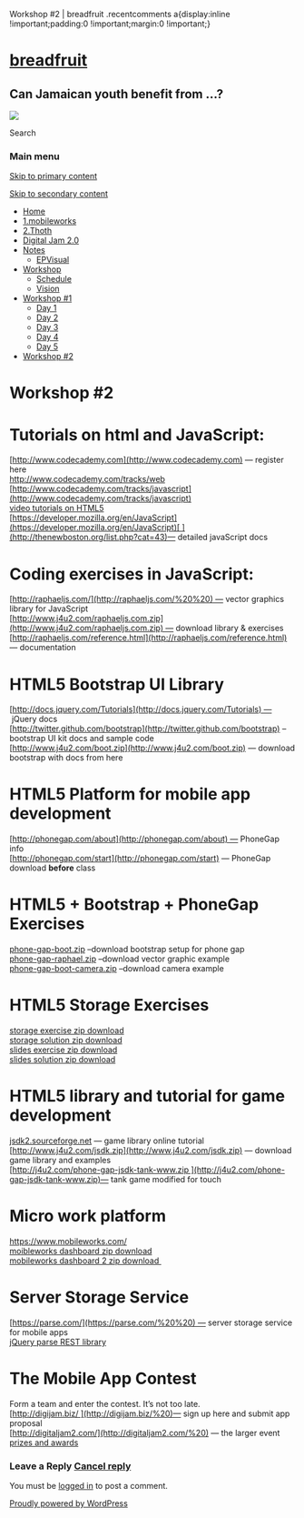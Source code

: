   Workshop #2 | breadfruit    .recentcomments a{display:inline !important;padding:0 !important;margin:0 !important;}

[breadfruit](http://j4u2.com/breadfruit-static/ "breadfruit")
=============================================================

Can Jamaican youth benefit from …?
----------------------------------

 [![](http://j4u2.com/breadfruit-static/wp-content/uploads/2012/04/vecr-1000x288.jpeg)](http://j4u2.com/breadfruit-static/) 

Search  

### Main menu

[Skip to primary content](#content "Skip to primary content")

[Skip to secondary content](#secondary "Skip to secondary content")

*   [Home](http://j4u2.com/breadfruit-static/)
*   [1.mobileworks](http://j4u2.com/breadfruit-static/mobileworks/)
*   [2.Thoth](http://j4u2.com/breadfruit-static/thoth/)
*   [Digital Jam 2.0](http://j4u2.com/breadfruit-static/digi-jam/)
*   [Notes](http://j4u2.com/breadfruit-static/notes/)
    *   [EPVisual](http://j4u2.com/breadfruit-static/notes/ep-visual/)
*   [Workshop](http://j4u2.com/breadfruit-static/workshop/)
    *   [Schedule](http://j4u2.com/breadfruit-static/workshop/schedule/)
    *   [Vision](http://j4u2.com/breadfruit-static/workshop/vision-page/)
*   [Workshop #1](http://j4u2.com/breadfruit-static/workshop-1/)
    *   [Day 1](http://j4u2.com/breadfruit-static/workshop-1/day-1/)
    *   [Day 2](http://j4u2.com/breadfruit-static/workshop-1/day-2/)
    *   [Day 3](http://j4u2.com/breadfruit-static/workshop-1/day-3/)
    *   [Day 4](http://j4u2.com/breadfruit-static/workshop-1/day-4/)
    *   [Day 5](http://j4u2.com/breadfruit-static/workshop-1/day-5/)
*   [Workshop #2](http://j4u2.com/breadfruit-static/workshop-2/)

Workshop #2
===========

Tutorials on html and JavaScript:
=================================

[http://www.codecademy.com](http://www.codecademy.com) — register here  
[http://www.codecademy.com/tracks/web  
](http://www.codecademy.com/tracks/web)[http://www.codecademy.com/tracks/javascript](http://www.codecademy.com/tracks/javascript)  
[video tutorials on HTML5  
](http://thenewboston.org/list.php?cat=43)[https://developer.mozilla.org/en/JavaScript](https://developer.mozilla.org/en/JavaScript)[ ](http://thenewboston.org/list.php?cat=43)— detailed javaScript docs

Coding exercises in JavaScript:
===============================

[http://raphaeljs.com/](http://raphaeljs.com/%20%20) — vector graphics library for JavaScript[  
](http://raphaeljs.com/%20%20)[http://www.j4u2.com/raphaeljs.com.zip](http://www.j4u2.com/raphaeljs.com.zip) — download library & exercises  
[http://raphaeljs.com/reference.html](http://raphaeljs.com/reference.html) — documentation

HTML5 Bootstrap UI Library
==========================

[http://docs.jquery.com/Tutorials](http://docs.jquery.com/Tutorials) —  jQuery docs  
[http://twitter.github.com/bootstrap](http://twitter.github.com/bootstrap) –bootstrap UI kit docs and sample code[  
](http://twitter.github.com/bootstrap)[http://www.j4u2.com/boot.zip](http://www.j4u2.com/boot.zip) — download bootstrap with docs from here

HTML5 Platform for mobile app development
=========================================

[http://phonegap.com/about](http://phonegap.com/about) — PhoneGap info  
[http://phonegap.com/start](http://phonegap.com/start) — PhoneGap download **before** class

HTML5 + Bootstrap + PhoneGap Exercises
======================================

[phone-gap-boot.zip](http://j4u2.com/breadfruit-examples/phone-gap-boot.zip) –download bootstrap setup for phone gap  
[phone-gap-raphael.zip](http://j4u2.com/breadfruit-examples/phone-gap-raphael.zip) –download vector graphic example  
[phone-gap-boot-camera.zip](http://j4u2.com/breadfruit-examples/phone-gap-boot-camera.zip) –download camera example

HTML5 Storage Exercises
=======================

[storage exercise zip download  
](http://j4u2.com/breadfruit-examples/-storage-excercise.zip)[storage solution zip download](http://j4u2.com/breadfruit-examples/-storage-solution.zip)  
[slides exercise zip download  
](http://j4u2.com/breadfruit-examples/-slides-exercise.zip)[slides solution zip download](http://j4u2.com/breadfruit-examples/-slides-solution.zip)

HTML5 library and tutorial for game development
===============================================

[jsdk2.sourceforge.net](http://jsdk2.sourceforge.net/) — game library online tutorial  
[http://www.j4u2.com/jsdk.zip](http://www.j4u2.com/jsdk.zip) — download game library and examples  
[http://j4u2.com/phone-gap-jsdk-tank-www.zip ](http://j4u2.com/phone-gap-jsdk-tank-www.zip)— tank game modified for touch

Micro work platform
===================

[https://www.mobileworks.com/  
](https://www.mobileworks.com/)[moibleworks dashboard zip download](http://j4u2.com/breadfruit-examples/-mw-dash.zip)  
[mobileworks dashboard 2 zip download ](http://j4u2.com/breadfruit-examples/-mw-dash2.zip)

Server Storage Service
======================

[https://parse.com/](https://parse.com/%20%20) — server storage service for mobile apps  
[jQuery parse REST library](https://github.com/srhyne/jQuery-Parse)

The Mobile App Contest
======================

Form a team and enter the contest. It’s not too late.  
[http://digijam.biz/ ](http://digijam.biz/%20)— sign up here and submit app proposal  
[http://digitaljam2.com/](http://digitaljam2.com/%20) — the larger event  
[prizes and awards](http://digitaljam2.com/mobile-apps-competition/prizes-awards/)

### Leave a Reply [Cancel reply](/breadfruit/workshop-2/#respond)

You must be [logged in](http://j4u2.com/breadfruit-static/wp-login.php) to post a comment.

[Proudly powered by WordPress](http://wordpress.org/ "Semantic Personal Publishing Platform")
